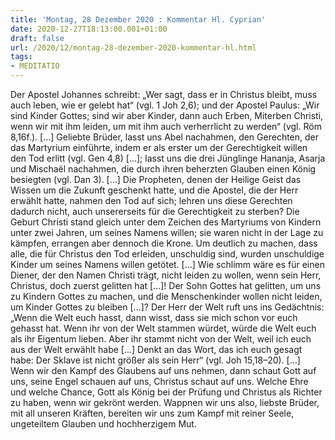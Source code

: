 ```yaml
---
title: 'Montag, 28 Dezember 2020 : Kommentar Hl. Cyprian'
date: 2020-12-27T18:13:00.001+01:00
draft: false
url: /2020/12/montag-28-dezember-2020-kommentar-hl.html
tags: 
- MEDITATIO
---
```


Der Apostel Johannes schreibt: „Wer sagt, dass er in Christus bleibt, muss auch leben, wie er gelebt hat“ (vgl. 1 Joh 2,6); und der Apostel Paulus: „Wir sind Kinder Gottes; sind wir aber Kinder, dann auch Erben, Miterben Christi, wenn wir mit ihm leiden, um mit ihm auch verherrlicht zu werden“ (vgl. Röm 8,16f.). \[…\] Geliebte Brüder, lasst uns Abel nachahmen, den Gerechten, der das Martyrium einführte, indem er als erster um der Gerechtigkeit willen den Tod erlitt (vgl. Gen 4,8) \[…\]; lasst uns die drei Jünglinge Hananja, Asarja und Mischaël nachahmen, die durch ihren beherzten Glauben einen König besiegten (vgl. Dan 3). \[…\] Die Propheten, denen der Heilige Geist das Wissen um die Zukunft geschenkt hatte, und die Apostel, die der Herr erwählt hatte, nahmen den Tod auf sich; lehren uns diese Gerechten dadurch nicht, auch unsererseits für die Gerechtigkeit zu sterben? Die Geburt Christi stand gleich unter dem Zeichen des Martyriums von Kindern unter zwei Jahren, um seines Namens willen; sie waren nicht in der Lage zu kämpfen, errangen aber dennoch die Krone. Um deutlich zu machen, dass alle, die für Christus den Tod erleiden, unschuldig sind, wurden unschuldige Kinder um seines Namens willen getötet. \[…\] Wie schlimm wäre es für einen Diener, der den Namen Christi trägt, nicht leiden zu wollen, wenn sein Herr, Christus, doch zuerst gelitten hat \[…\]! Der Sohn Gottes hat gelitten, um uns zu Kindern Gottes zu machen, und die Menschenkinder wollen nicht leiden, um Kinder Gottes zu bleiben \[…\]? Der Herr der Welt ruft uns ins Gedächtnis: „Wenn die Welt euch hasst, dann wisst, dass sie mich schon vor euch gehasst hat. Wenn ihr von der Welt stammen würdet, würde die Welt euch als ihr Eigentum lieben. Aber ihr stammt nicht von der Welt, weil ich euch aus der Welt erwählt habe \[…\] Denkt an das Wort, das ich euch gesagt habe: Der Sklave ist nicht größer als sein Herr“ (vgl. Joh 15,18–20). \[…\] Wenn wir den Kampf des Glaubens auf uns nehmen, dann schaut Gott auf uns, seine Engel schauen auf uns, Christus schaut auf uns. Welche Ehre und welche Chance, Gott als König bei der Prüfung und Christus als Richter zu haben, wenn wir gekrönt werden. Wappnen wir uns also, liebste Brüder, mit all unseren Kräften, bereiten wir uns zum Kampf mit reiner Seele, ungeteiltem Glauben und hochherzigem Mut.